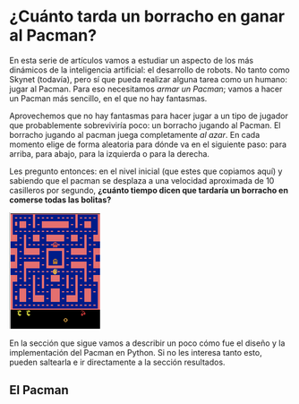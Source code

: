 # ¿Cuánto tarda un borracho en ganar al Pacman?

En esta serie de artículos vamos a estudiar un aspecto de los más dinámicos de la inteligencia artificial: el desarrollo de robots.
No tanto como Skynet (todavía), pero sí que pueda realizar alguna tarea como un humano: jugar al Pacman.
Para eso necesitamos *armar un Pacman*; vamos a hacer un Pacman más sencillo, en el que no hay fantasmas.

Aprovechemos que no hay fantasmas para hacer jugar a un tipo de jugador que probablemente sobreviviría poco: un borracho jugando al Pacman.
El borracho jugando al pacman juega completamente *al azar*.
En cada momento elige de forma aleatoria para dónde va en el siguiente paso: para arriba, para abajo, para la izquierda o para la derecha.

Les pregunto entonces: en el nivel inicial (que estes que copiamos aquí) y sabiendo que el pacman se desplaza a una velocidad aproximada de 10 casilleros por segundo, **¿cuánto tiempo dicen que tardaría un borracho en comerse todas las bolitas?**

![Pacman](pacman_original.png)



En la sección que sigue vamos a describir un poco cómo fue el diseño y la implementación del Pacman en Python.
Si no les interesa tanto esto, pueden saltearla e ir directamente a la sección resultados.

## El Pacman
